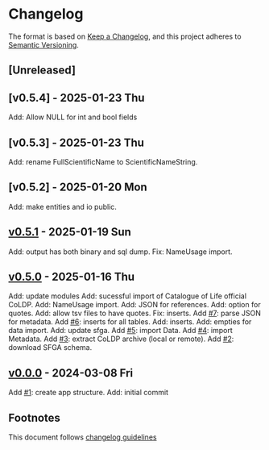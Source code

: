 # Changelog

The format is based on [Keep a Changelog](https://keepachangelog.com/en/1.0.0/),
and this project adheres to [Semantic Versioning](https://semver.org/spec/v2.0.0.html).

## [Unreleased]

## [v0.5.4] - 2025-01-23 Thu

Add: Allow NULL for int and bool fields

## [v0.5.3] - 2025-01-23 Thu

Add: rename FullScientificName to ScientificNameString.

## [v0.5.2] - 2025-01-20 Mon

Add: make entities and io public.

## [v0.5.1] - 2025-01-19 Sun

Add: output has both binary and sql dump.
Fix: NameUsage import.

## [v0.5.0] - 2025-01-16 Thu

Add: update modules
Add: sucessful import of Catalogue of Life official CoLDP.
Add: NameUsage import.
Add: JSON for references.
Add: option for quotes.
Add: allow tsv files to have quotes.
Fix: inserts.
Add [#7]: parse JSON for metadata.
Add [#6]: inserts for all tables.
Add: inserts.
Add: empties for data import.
Add: update sfga.
Add [#5]: import Data.
Add [#4]: import Metadata.
Add [#3]: extract CoLDP archive (local or remote).
Add [#2]: download SFGA schema.

## [v0.0.0] - 2024-03-08 Fri

Add [#1]: create app structure.
Add: initial commit

## Footnotes

This document follows [changelog guidelines]

[v0.5.1]: https://github.com/sfborg/from-coldp/compare/v0.5.0...v0.5.1
[v0.5.0]: https://github.com/sfborg/from-coldp/compare/v0.0.0...v0.5.0
[v0.0.0]: https://github.com/sfborg/from-coldp/tree/v0.0.0
[#20]: https://github.com/sfborg/from-coldp/issues/20
[#19]: https://github.com/sfborg/from-coldp/issues/19
[#18]: https://github.com/sfborg/from-coldp/issues/18
[#17]: https://github.com/sfborg/from-coldp/issues/17
[#16]: https://github.com/sfborg/from-coldp/issues/16
[#15]: https://github.com/sfborg/from-coldp/issues/15
[#14]: https://github.com/sfborg/from-coldp/issues/14
[#13]: https://github.com/sfborg/from-coldp/issues/13
[#12]: https://github.com/sfborg/from-coldp/issues/12
[#11]: https://github.com/sfborg/from-coldp/issues/11
[#10]: https://github.com/sfborg/from-coldp/issues/10
[#9]: https://github.com/sfborg/from-coldp/issues/9
[#8]: https://github.com/sfborg/from-coldp/issues/8
[#7]: https://github.com/sfborg/from-coldp/issues/7
[#6]: https://github.com/sfborg/from-coldp/issues/6
[#5]: https://github.com/sfborg/from-coldp/issues/5
[#4]: https://github.com/sfborg/from-coldp/issues/4
[#3]: https://github.com/sfborg/from-coldp/issues/3
[#2]: https://github.com/sfborg/from-coldp/issues/2
[#1]: https://github.com/sfborg/from-coldp/issues/1
[changelog guidelines]: https://keepachangelog.com/en/1.0.0/
